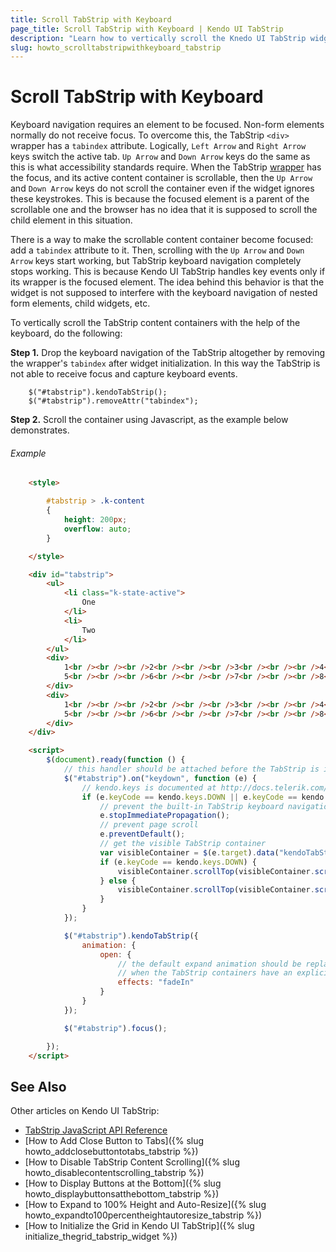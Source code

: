 ```yaml
---
title: Scroll TabStrip with Keyboard
page_title: Scroll TabStrip with Keyboard | Kendo UI TabStrip
description: "Learn how to vertically scroll the Knedo UI TabStrip widget using keyboard navigation."
slug: howto_scrolltabstripwithkeyboard_tabstrip
---
```


# Scroll TabStrip with Keyboard

Keyboard navigation requires an element to be focused. Non-form elements normally do not receive focus. To overcome this, the TabStrip `<div>` wrapper has a `tabindex` attribute. Logically, `Left Arrow` and `Right Arrow` keys switch the active tab. `Up Arrow` and `Down Arrow` keys do the same as this is what accessibility standards require. When the TabStrip [wrapper](/framework/widgets/wrapper-element) has the focus, and its active content container is scrollable, then the `Up Arrow` and `Down Arrow` keys do not scroll the container even if the widget ignores these keystrokes. This is because the focused element is a parent of the scrollable one and the browser has no idea that it is supposed to scroll the child element in this situation.

There is a way to make the scrollable content container become focused: add a `tabindex` attribute to it. Then, scrolling with the `Up Arrow` and `Down Arrow` keys start working, but TabStrip keyboard navigation completely stops working. This is because Kendo UI TabStrip handles key events only if its wrapper is the focused element. The idea behind this behavior is that the widget is not supposed to interfere with the keyboard navigation of nested form elements, child widgets, etc.

To vertically scroll the TabStrip content containers with the help of the keyboard, do the following:

**Step 1.** Drop the keyboard navigation of the TabStrip altogether by removing the wrapper's `tabindex` after widget initialization. In this way the TabStrip is not able to receive focus and capture keyboard events.

        $("#tabstrip").kendoTabStrip();
        $("#tabstrip").removeAttr("tabindex");

**Step 2.** Scroll the container using Javascript, as the example below demonstrates.

###### Example

```html
    <style>

        #tabstrip > .k-content
        {
            height: 200px;
            overflow: auto;
        }

    </style>

    <div id="tabstrip">
        <ul>
            <li class="k-state-active">
                One
            </li>
            <li>
                Two
            </li>
        </ul>
        <div>
            1<br /><br /><br />2<br /><br /><br />3<br /><br /><br />4<br /><br /><br />
            5<br /><br /><br />6<br /><br /><br />7<br /><br /><br />8<br /><br /><br />
        </div>
        <div>
            1<br /><br /><br />2<br /><br /><br />3<br /><br /><br />4<br /><br /><br />
            5<br /><br /><br />6<br /><br /><br />7<br /><br /><br />8<br /><br /><br />
        </div>
    </div>

    <script>
        $(document).ready(function () {
            // this handler should be attached before the TabStrip is initialized!
            $("#tabstrip").on("keydown", function (e) {
                // kendo.keys is documented at http://docs.telerik.com/kendo-ui/api/javascript/kendo#fields-keys
                if (e.keyCode == kendo.keys.DOWN || e.keyCode == kendo.keys.UP) {
                    // prevent the built-in TabStrip keyboard navigation
                    e.stopImmediatePropagation();
                    // prevent page scroll
                    e.preventDefault();
                    // get the visible TabStrip container
                    var visibleContainer = $(e.target).data("kendoTabStrip").wrapper.children(".k-content").filter(":visible");
                    if (e.keyCode == kendo.keys.DOWN) {
                        visibleContainer.scrollTop(visibleContainer.scrollTop() + 50);
                    } else {
                        visibleContainer.scrollTop(visibleContainer.scrollTop() - 50);
                    }
                }
            });

            $("#tabstrip").kendoTabStrip({
                animation: {
                    open: {
                        // the default expand animation should be replaced or disabled
                        // when the TabStrip containers have an explicit height
                        effects: "fadeIn"
                    }
                }
            });

            $("#tabstrip").focus();

        });
    </script>
```

## See Also

Other articles on Kendo UI TabStrip:

* [TabStrip JavaScript API Reference](/api/javascript/ui/tabstrip)
* [How to Add Close Button to Tabs]({% slug howto_addclosebuttontotabs_tabstrip %})
* [How to Disable TabStrip Content Scrolling]({% slug howto_disablecontentscrolling_tabstrip %})
* [How to Display Buttons at the Bottom]({% slug howto_displaybuttonsatthebottom_tabstrip %})
* [How to Expand to 100% Height and Auto-Resize]({% slug howto_expandto100percentheightautoresize_tabstrip %})
* [How to Initialize the Grid in Kendo UI TabStrip]({% slug initialize_thegrid_tabstrip_widget %})
